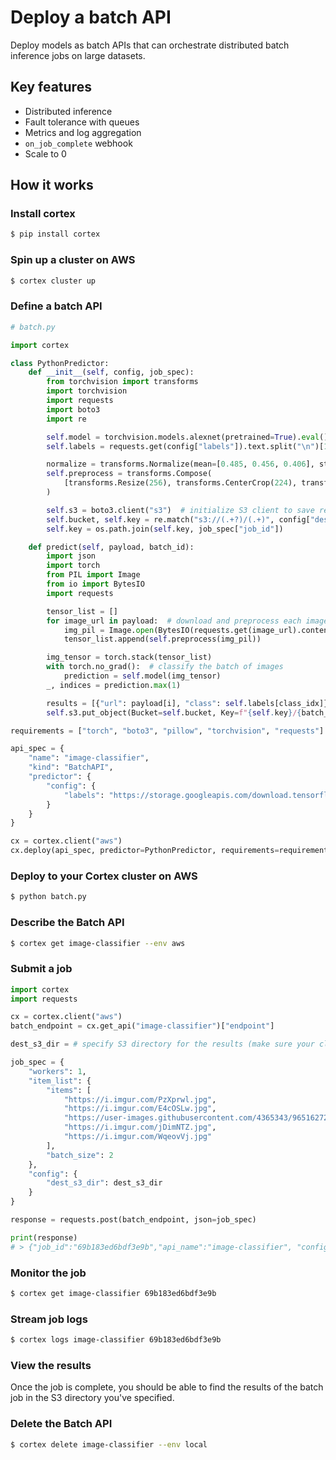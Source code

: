 # Deploy a batch API

Deploy models as batch APIs that can orchestrate distributed batch inference jobs on large datasets.

## Key features

* Distributed inference
* Fault tolerance with queues
* Metrics and log aggregation
* `on_job_complete` webhook
* Scale to 0

## How it works

### Install cortex

```bash
$ pip install cortex
```

### Spin up a cluster on AWS

```bash
$ cortex cluster up
```

### Define a batch API

```python
# batch.py

import cortex

class PythonPredictor:
    def __init__(self, config, job_spec):
        from torchvision import transforms
        import torchvision
        import requests
        import boto3
        import re

        self.model = torchvision.models.alexnet(pretrained=True).eval()
        self.labels = requests.get(config["labels"]).text.split("\n")[1:]

        normalize = transforms.Normalize(mean=[0.485, 0.456, 0.406], std=[0.229, 0.224, 0.225])
        self.preprocess = transforms.Compose(
            [transforms.Resize(256), transforms.CenterCrop(224), transforms.ToTensor(), normalize]
        )

        self.s3 = boto3.client("s3")  # initialize S3 client to save results
        self.bucket, self.key = re.match("s3://(.+?)/(.+)", config["dest_s3_dir"]).groups()
        self.key = os.path.join(self.key, job_spec["job_id"])

    def predict(self, payload, batch_id):
        import json
        import torch
        from PIL import Image
        from io import BytesIO
        import requests

        tensor_list = []
        for image_url in payload:  # download and preprocess each image
            img_pil = Image.open(BytesIO(requests.get(image_url).content))
            tensor_list.append(self.preprocess(img_pil))

        img_tensor = torch.stack(tensor_list)
        with torch.no_grad():  # classify the batch of images
            prediction = self.model(img_tensor)
        _, indices = prediction.max(1)

        results = [{"url": payload[i], "class": self.labels[class_idx]} for i, class_idx in enumerate(indices)]
        self.s3.put_object(Bucket=self.bucket, Key=f"{self.key}/{batch_id}.json", Body=json.dumps(results))

requirements = ["torch", "boto3", "pillow", "torchvision", "requests"]

api_spec = {
    "name": "image-classifier",
    "kind": "BatchAPI",
    "predictor": {
        "config": {
            "labels": "https://storage.googleapis.com/download.tensorflow.org/data/ImageNetLabels.txt"
        }
    }
}

cx = cortex.client("aws")
cx.deploy(api_spec, predictor=PythonPredictor, requirements=requirements)
```

### Deploy to your Cortex cluster on AWS

```bash
$ python batch.py
```

### Describe the Batch API

```bash
$ cortex get image-classifier --env aws
```

### Submit a job

```python
import cortex
import requests

cx = cortex.client("aws")
batch_endpoint = cx.get_api("image-classifier")["endpoint"]

dest_s3_dir = # specify S3 directory for the results (make sure your cluster has access to this bucket)

job_spec = {
    "workers": 1,
    "item_list": {
        "items": [
            "https://i.imgur.com/PzXprwl.jpg",
            "https://i.imgur.com/E4cOSLw.jpg",
            "https://user-images.githubusercontent.com/4365343/96516272-d40aa980-1234-11eb-949d-8e7e739b8345.jpg",
            "https://i.imgur.com/jDimNTZ.jpg",
            "https://i.imgur.com/WqeovVj.jpg"
        ],
        "batch_size": 2
    },
    "config": {
        "dest_s3_dir": dest_s3_dir
    }
}

response = requests.post(batch_endpoint, json=job_spec)

print(response)
# > {"job_id":"69b183ed6bdf3e9b","api_name":"image-classifier", "config": {"dest_s3_dir": ...}}
```

### Monitor the job

```bash
$ cortex get image-classifier 69b183ed6bdf3e9b
```

### Stream job logs

```bash
$ cortex logs image-classifier 69b183ed6bdf3e9b
```

### View the results

Once the job is complete, you should be able to find the results of the batch job in the S3 directory you've specified.

### Delete the Batch API

```bash
$ cortex delete image-classifier --env local
```
